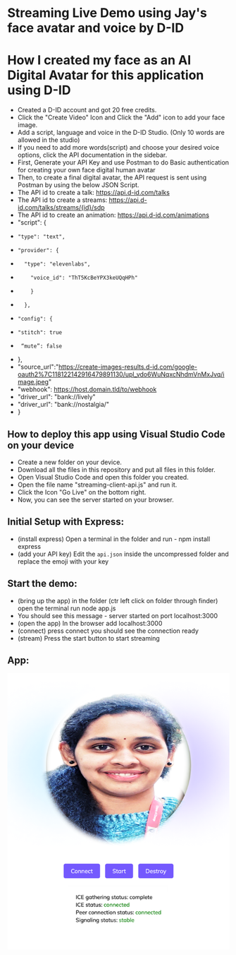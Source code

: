 # Streaming Live Demo using Jay's face avatar and voice by D-ID

# How I created my face as an AI Digital Avatar for this application using D-ID

* Created a D-ID account and got 20 free credits.
* Click the "Create Video" Icon and Click the "Add" icon to add your face image.
* Add a script, language and voice in the D-ID Studio. (Only 10 words are allowed in the studio)
* If you need to add more words(script) and choose your desired voice options, click the API documentation in the sidebar.
* First, Generate your API Key and use Postman to do Basic authentication for creating your own face digital human avatar
* Then, to create a final digital avatar, the API request is sent using Postman by using the below JSON Script.
* The API id to create a talk: https://api.d-id.com/talks
* The API id to create a streams: https://api.d-id.com/talks/streams/{id}/sdp
* The API id to create an animation: https://api.d-id.com/animations
* "script": {
*     "type": "text",
*     "provider": {
*       "type": "elevenlabs",
*         "voice_id": "ThT5KcBeYPX3keUQqHPh"
*         }
*       },
*     "config": {
*     "stitch": true
*      “mute”: false
*    },
*  "source_url":"https://create-images-results.d-id.com/google-oauth2%7C118122142916479891130/upl_vdo6WuNqxcNhdmVnMxJvq/image.jpeg"
*   "webhook": https://host.domain.tld/to/webhook
*   "driver_url": "bank://lively"
*   "driver_url": "bank://nostalgia/"
*   }


## How to deploy this app using Visual Studio Code on your device

* Create a new folder on your device.
* Download all the files in this repository and put all files in this folder.
* Open Visual Studio Code and open this folder you created.
* Open the file name "streaming-client-api.js" and run it.
* Click the Icon "Go Live" on the bottom right.
* Now, you can see the server started on your browser.

## Initial Setup with Express:
* (install express) Open a terminal in the folder and run  - npm install express
* (add your API key) Edit the `api.json` inside the uncompressed folder and replace the emoji with your key


## Start the demo:
* (bring up the app) in the folder (ctr left click on folder through finder) open the terminal run node app.js 
* You should see this message - server started on port localhost:3000
* (open the app) In the browser add localhost:3000
* (connect) press connect you should see the connection ready 
* (stream) Press the start button to start streaming

## App:
![app](./app.png)

